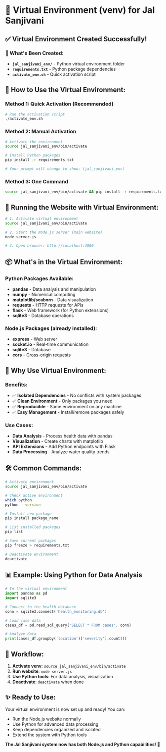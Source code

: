 # 🐍 Virtual Environment (venv) for Jal Sanjivani

## ✅ **Virtual Environment Created Successfully!**

### 📁 **What's Been Created:**
- **`jal_sanjivani_env/`** - Python virtual environment folder
- **`requirements.txt`** - Python package dependencies
- **`activate_env.sh`** - Quick activation script

## 🚀 **How to Use the Virtual Environment:**

### **Method 1: Quick Activation (Recommended)**
```bash
# Run the activation script
./activate_env.sh
```

### **Method 2: Manual Activation**
```bash
# Activate the environment
source jal_sanjivani_env/bin/activate

# Install Python packages
pip install -r requirements.txt

# Your prompt will change to show: (jal_sanjivani_env)
```

### **Method 3: One Command**
```bash
source jal_sanjivani_env/bin/activate && pip install -r requirements.txt
```

## 🔧 **Running the Website with Virtual Environment:**

```bash
# 1. Activate virtual environment
source jal_sanjivani_env/bin/activate

# 2. Start the Node.js server (main website)
node server.js

# 3. Open browser: http://localhost:3000
```

## 📦 **What's in the Virtual Environment:**

### **Python Packages Available:**
- **pandas** - Data analysis and manipulation
- **numpy** - Numerical computing
- **matplotlib/seaborn** - Data visualization
- **requests** - HTTP requests for APIs
- **flask** - Web framework (for Python extensions)
- **sqlite3** - Database operations

### **Node.js Packages (already installed):**
- **express** - Web server
- **socket.io** - Real-time communication
- **sqlite3** - Database
- **cors** - Cross-origin requests

## 🎯 **Why Use Virtual Environment:**

### **Benefits:**
- ✅ **Isolated Dependencies** - No conflicts with system packages
- ✅ **Clean Environment** - Only packages you need
- ✅ **Reproducible** - Same environment on any machine
- ✅ **Easy Management** - Install/remove packages safely

### **Use Cases:**
- **Data Analysis** - Process health data with pandas
- **Visualization** - Create charts with matplotlib
- **API Extensions** - Add Python endpoints with Flask
- **Data Processing** - Analyze water quality trends

## 🛠️ **Common Commands:**

```bash
# Activate environment
source jal_sanjivani_env/bin/activate

# Check active environment
which python
python --version

# Install new package
pip install package_name

# List installed packages
pip list

# Save current packages
pip freeze > requirements.txt

# Deactivate environment
deactivate
```

## 📊 **Example: Using Python for Data Analysis**

```python
# In the virtual environment
import pandas as pd
import sqlite3

# Connect to the health database
conn = sqlite3.connect('health_monitoring.db')

# Load case data
cases_df = pd.read_sql_query("SELECT * FROM cases", conn)

# Analyze data
print(cases_df.groupby('location')['severity'].count())
```

## 🔄 **Workflow:**

1. **Activate venv**: `source jal_sanjivani_env/bin/activate`
2. **Run website**: `node server.js`
3. **Use Python tools**: For data analysis, visualization
4. **Deactivate**: `deactivate` when done

## ✨ **Ready to Use:**

Your virtual environment is now set up and ready! You can:
- Run the Node.js website normally
- Use Python for advanced data processing
- Keep dependencies organized and isolated
- Extend the system with Python tools

**The Jal Sanjivani system now has both Node.js and Python capabilities!** 🎉